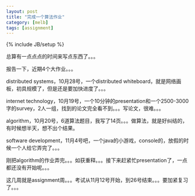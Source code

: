 ```yaml
---
layout: post
title: "完成一个算法作业"
category: [melb]
tags: [assignment]
---
```

{% include JB/setup %}

总算有一点点点的时间来写点东西了。。。

报告一下，近期4个大作业。。。

distributed systems，10月28号，一个distributed whiteboard，就是网络画板，初具规模了，但是还是要加快进度了。。。

internet technology，10月19号，一个10分钟的presentation和一个2500-3000字的survey，2人一组，找到的论文完全看不到。。。写论文，很难。。。

algorithm，10月20号，6道算法题目，我写了14页。。。做算法，就是好纠结的，有时候想半天，想不出个结果。

software development，11月4号吧，一个java的小游戏，console的，放假的时候一个人给它弄完了。。。

刚把algorithm的作业弄完。。。如获重释。。。接下来赶紧忙presentation了，一点都还没有开始呢。。。

这几周就是assignment周。。。考试从11月12号开始，到26号结束。。。要加紧复习了。。。